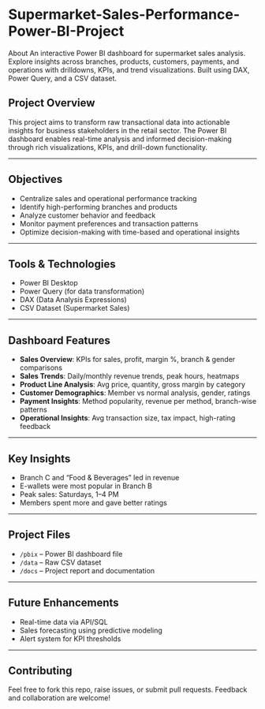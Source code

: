 # Supermarket-Sales-Performance-Power-BI-Project
About An interactive Power BI dashboard for supermarket sales analysis. Explore insights across branches, products, customers, payments, and operations with drilldowns, KPIs, and trend visualizations. Built using DAX, Power Query, and a CSV dataset.

## Project Overview
This project aims to transform raw transactional data into actionable insights for business stakeholders in the retail sector. The Power BI dashboard enables real-time analysis and informed decision-making through rich visualizations, KPIs, and drill-down functionality.

---

## Objectives
- Centralize sales and operational performance tracking
- Identify high-performing branches and products
- Analyze customer behavior and feedback
- Monitor payment preferences and transaction patterns
- Optimize decision-making with time-based and operational insights

---

## Tools & Technologies
- Power BI Desktop  
- Power Query (for data transformation)  
- DAX (Data Analysis Expressions)  
- CSV Dataset (Supermarket Sales)

---

## Dashboard Features
- **Sales Overview**: KPIs for sales, profit, margin %, branch & gender comparisons  
- **Sales Trends**: Daily/monthly revenue trends, peak hours, heatmaps  
- **Product Line Analysis**: Avg price, quantity, gross margin by category  
- **Customer Demographics**: Member vs normal analysis, gender, ratings  
- **Payment Insights**: Method popularity, revenue per method, branch-wise patterns  
- **Operational Insights**: Avg transaction size, tax impact, high-rating feedback

---

## Key Insights
- Branch C and “Food & Beverages” led in revenue  
- E-wallets were most popular in Branch B  
- Peak sales: Saturdays, 1–4 PM  
- Members spent more and gave better ratings

---

## Project Files
- `/pbix` – Power BI dashboard file  
- `/data` – Raw CSV dataset   
- `/docs` – Project report and documentation

---

## Future Enhancements
- Real-time data via API/SQL  
- Sales forecasting using predictive modeling  
- Alert system for KPI thresholds

---

## Contributing
Feel free to fork this repo, raise issues, or submit pull requests. Feedback and collaboration are welcome!
